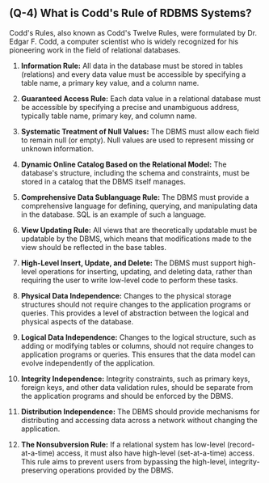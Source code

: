 ## (Q-4) What is Codd's Rule of RDBMS Systems?

Codd's Rules, also known as Codd's Twelve Rules, were formulated by Dr. Edgar F. Codd, a computer scientist who is widely recognized for his pioneering work in the field of relational databases.

1. **Information Rule:** All data in the database must be stored in tables (relations) and every data value must be accessible by specifying a table name, a primary key value, and a column name.

2. **Guaranteed Access Rule:** Each data value in a relational database must be accessible by specifying a precise and unambiguous address, typically table name, primary key, and column name.

3. **Systematic Treatment of Null Values:** The DBMS must allow each field to remain null (or empty). Null values are used to represent missing or unknown information.

4. **Dynamic Online Catalog Based on the Relational Model:** The database's structure, including the schema and constraints, must be stored in a catalog that the DBMS itself manages.

5. **Comprehensive Data Sublanguage Rule:** The DBMS must provide a comprehensive language for defining, querying, and manipulating data in the database. SQL is an example of such a language.

6. **View Updating Rule:** All views that are theoretically updatable must be updatable by the DBMS, which means that modifications made to the view should be reflected in the base tables.

7. **High-Level Insert, Update, and Delete:** The DBMS must support high-level operations for inserting, updating, and deleting data, rather than requiring the user to write low-level code to perform these tasks.

8. **Physical Data Independence:** Changes to the physical storage structures should not require changes to the application programs or queries. This provides a level of abstraction between the logical and physical aspects of the database.

9. **Logical Data Independence:** Changes to the logical structure, such as adding or modifying tables or columns, should not require changes to application programs or queries. This ensures that the data model can evolve independently of the application.

10. **Integrity Independence:** Integrity constraints, such as primary keys, foreign keys, and other data validation rules, should be separate from the application programs and should be enforced by the DBMS.

11. **Distribution Independence:** The DBMS should provide mechanisms for distributing and accessing data across a network without changing the application.

12. **The Nonsubversion Rule:** If a relational system has low-level (record-at-a-time) access, it must also have high-level (set-at-a-time) access. This rule aims to prevent users from bypassing the high-level, integrity-preserving operations provided by the DBMS.